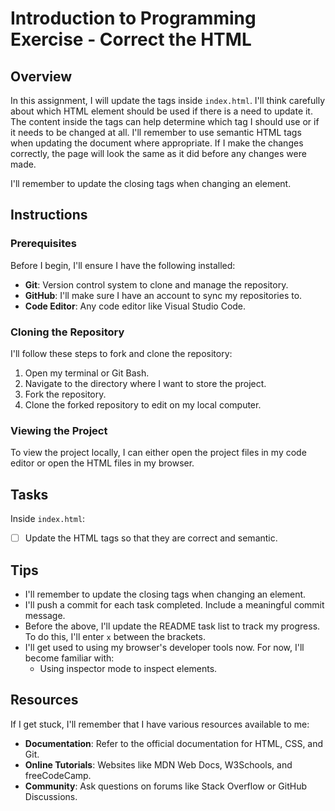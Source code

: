 # Introduction to Programming Exercise - Correct the HTML

## Overview
In this assignment, I will update the tags inside `index.html`. I'll think carefully about which HTML element should be used if there is a need to update it. The content inside the tags can help determine which tag I should use or if it needs to be changed at all. I'll remember to use semantic HTML tags when updating the document where appropriate. If I make the changes correctly, the page will look the same as it did before any changes were made.

I'll remember to update the closing tags when changing an element.

## Instructions

### Prerequisites
Before I begin, I'll ensure I have the following installed:
- **Git**: Version control system to clone and manage the repository.
- **GitHub**: I'll make sure I have an account to sync my repositories to.
- **Code Editor**: Any code editor like Visual Studio Code.

### Cloning the Repository
I'll follow these steps to fork and clone the repository:
1. Open my terminal or Git Bash.
2. Navigate to the directory where I want to store the project.
3. Fork the repository.
4. Clone the forked repository to edit on my local computer.

### Viewing the Project
To view the project locally, I can either open the project files in my code editor or open the HTML files in my browser.

## Tasks
Inside `index.html`:
- [ ] Update the HTML tags so that they are correct and semantic.

## Tips
- I'll remember to update the closing tags when changing an element.
- I'll push a commit for each task completed. Include a meaningful commit message.
- Before the above, I'll update the README task list to track my progress. To do this, I'll enter `x` between the brackets.
- I'll get used to using my browser's developer tools now. For now, I'll become familiar with:
  - Using inspector mode to inspect elements.

## Resources
If I get stuck, I'll remember that I have various resources available to me:
- **Documentation**: Refer to the official documentation for HTML, CSS, and Git.
- **Online Tutorials**: Websites like MDN Web Docs, W3Schools, and freeCodeCamp.
- **Community**: Ask questions on forums like Stack Overflow or GitHub Discussions.
